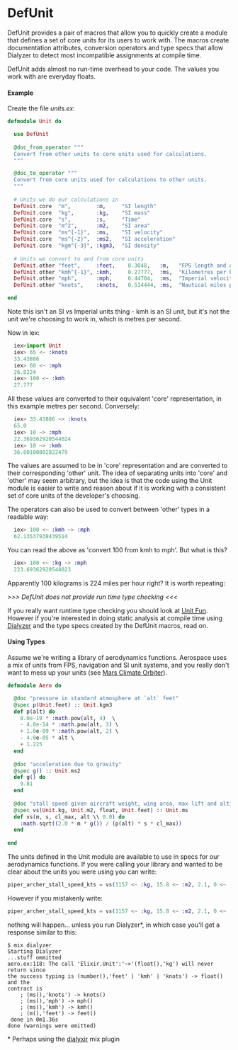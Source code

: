 # DefUnit

DefUnit provides a pair of macros that allow you to quickly create a module that
defines a set of core units for its users to work with. The macros
create documentation attributes, conversion operators and type specs that allow
Dialyzer to detect most incompatible assignments at compile time.

DefUnit adds almost no run-time overhead to your code. The values you work with
are everyday floats.

#### Example

Create the file _units.ex_:

```elixir
defmodule Unit do

  use DefUnit
  
  @doc_from_operator """
  Convert from other units to core units used for calculations.
  """

  @doc_to_operator """
  Convert from core units used for calculations to other units.
  """
  
  # Units we do our calculations in
  DefUnit.core  "m",        :m,     "SI length"
  DefUnit.core  "kg",       :kg,    "SI mass"
  DefUnit.core  "s",        :s,     "Time"
  DefUnit.core  "m^2",      :m2,    "SI area"
  DefUnit.core  "ms^{-1}",  :ms,    "SI velocity"
  DefUnit.core  "ms^{-2}",  :ms2,   "SI acceleration"
  DefUnit.core  "kgm^{-3}", :kgm3,  "SI density"
  
  # Units we convert to and from core units
  DefUnit.other "feet",     :feet,    0.3048,   :m,   "FPS length and altitude"
  DefUnit.other "kmh^{-1}", :kmh,     0.27777,  :ms,  "Kilometres per hour"
  DefUnit.other "mph",      :mph,     0.44704,  :ms,  "Imperial velocity"
  DefUnit.other "knots",    :knots,   0.514444, :ms,  "Nautical miles per hour"

end
```

Note this isn't an SI vs Imperial units thing - kmh is an SI unit, but it's not the
unit we're choosing to work in, which is metres per second.

Now in iex:

```elixir
  iex>import Unit
  iex> 65 <~ :knots
  33.43886
  iex> 60 <~ :mph
  26.8224
  iex> 100 <~ :kmh
  27.777
```

All these values are converted to their equivalent 'core' representation, in this
example metres per second. Conversely:

```elixir  
  iex> 33.43886 ~> :knots
  65.0
  iex> 10 ~> :mph
  22.369362920544024
  iex> 10 ~> :kmh
  36.00100802822479
```

The values are assumed to be in 'core' representation and are converted to their
corresponding 'other' unit. The idea of separating units into 'core' and 'other' may
seem arbitrary, but the idea is that the code using the Unit module is easier to
write and reason about if it is working with a consistent set of core units of the 
developer's choosing.

The operators can also be used to convert between 'other' types in a readable way:

```elixir
  iex> 100 <~ :kmh ~> :mph
  62.13537938439514
```

You can read the above as 'convert 100 from kmh to mph'. But what is this?

```elixir
  iex> 100 <~ :kg ~> :mph
  223.69362920544023
```

Apparently 100 kilograms is 224 miles per hour right? It is worth repeating:

_>>> DefUnit does not provide run time type checking <<<_

If you really want runtime type checking you should look at 
[Unit Fun](https://hex.pm/packages/unit_fun). However if you're interested in
doing static analysis at compile time using [Dialyzer](http://erlang.org/doc/man/dialyzer.html) and the type specs
created by the DefUnit macros, read on.

#### Using Types

Assume we're writing a library of aerodynamics functions. Aerospace uses a mix of units
from FPS, navigation and SI unit systems, and you really don't want to mess up your units
(see [Mars Climate Orbiter](http://www.wired.com/2010/11/1110mars-climate-observer-report/)).

```elixir
defmodule Aero do

  @doc "pressure in standard atmosphere at `alt` feet"
  @spec p(Unit.feet) :: Unit.kgm3
  def p(alt) do
    8.0e-19 * :math.pow(alt, 4)  \
    - 4.0e-14 * :math.pow(alt, 3) \
    + 1.0e-09 * :math.pow(alt, 2) \
    - 4.0e-05 * alt \
    + 1.225
  end
  
  @doc "acceleration due to gravity"
  @spec g() :: Unit.ms2
  def g() do
    9.81
  end
  
  @doc "stall speed given aircraft weight, wing area, max lift and altitude"
  @spec vs(Unit.kg, Unit.m2, float, Unit.feet) :: Unit.ms
  def vs(m, s, cl_max, alt \\ 0.0) do
    :math.sqrt((2.0 * m * g()) / (p(alt) * s * cl_max))
  end
  
end
```

The units defined in the Unit module are available to use in specs for our
aerodynamics functions. If you were calling your library and wanted to be clear
about the units you were using you can write:

```elixir
piper_archer_stall_speed_kts = vs(1157 <~ :kg, 15.8 <~ :m2, 2.1, 0 <~ :feet) ~> :knots
```

However if you mistakenly write:

```elixir
piper_archer_stall_speed_kts = vs(1157 <~ :kg, 15.8 <~ :m2, 2.1, 0 <~ :feet) ~> :kg
```

nothing will happen... unless you run Dialyzer*, in which case you'll
get a response similar to this:

```
$ mix dialyzer
Starting Dialyzer
...stuff ommitted
aero.ex:118: The call 'Elixir.Unit':'~>'(float(),'kg') will never return since
the success typing is (number(),'feet' | 'kmh' | 'knots') -> float() and the
contract is 
    ; (ms(),'knots') -> knots()
    ; (ms(),'mph') -> mph()
    ; (ms(),'kmh') -> kmh()
    ; (m(),'feet') -> feet()
 done in 0m1.36s
done (warnings were emitted)
```

\* Perhaps using the [dialyxir](https://hex.pm/packages/dialyxir) mix plugin